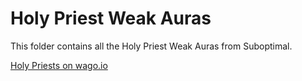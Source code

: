 # Holy Priest Weak Auras
This folder contains all the Holy Priest Weak Auras from Suboptimal.

[Holy Priests on wago.io](https://wago.io/weakauras/classes/priest/holy)
